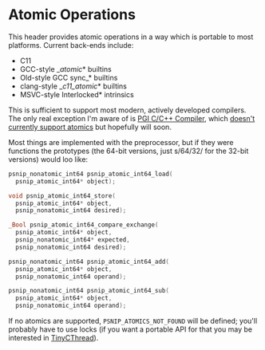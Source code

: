 # Atomic Operations

This header provides atomic operations in a way which is portable to
most platforms.  Current back-ends include:

 * C11
 * GCC-style __atomic_* builtins
 * Old-style GCC sync_* builtins
 * clang-style __c11_atomic_* builtins
 * MSVC-style Interlocked* intrinsics

This is sufficient to support most modern, actively developed
compilers.  The only real exception I'm aware of is [PGI C/C++
Compiler](http://www.pgroup.com/), which [doesn't currently support
atomics](http://www.pgroup.com/userforum/viewtopic.php?t=5504) but
hopefully will soon.

Most things are implemented with the preprocessor, but if they were
functions the prototypes (the 64-bit versions, just s/64/32/ for the
32-bit versions) would loo like:

```c
psnip_nonatomic_int64 psnip_atomic_int64_load(
  psnip_atomic_int64* object);

void psnip_atomic_int64_store(
  psnip_atomic_int64* object,
  psnip_nonatomic_int64 desired);

_Bool psnip_atomic_int64_compare_exchange(
  psnip_atomic_int64* object,
  psnip_nonatomic_int64* expected,
  psnip_nonatomic_int64 desired);

psnip_nonatomic_int64 psnip_atomic_int64_add(
  psnip_atomic_int64* object,
  psnip_nonatomic_int64 operand);

psnip_nonatomic_int64 psnip_atomic_int64_sub(
  psnip_atomic_int64* object,
  psnip_nonatomic_int64 operand);
```

If no atomics are supported, `PSNIP_ATOMICS_NOT_FOUND` will be
defined; you'll probably have to use locks (if you want a portable API
for that you may be interested in
[TinyCThread](https://github.com/tinycthread/tinycthread/)).
